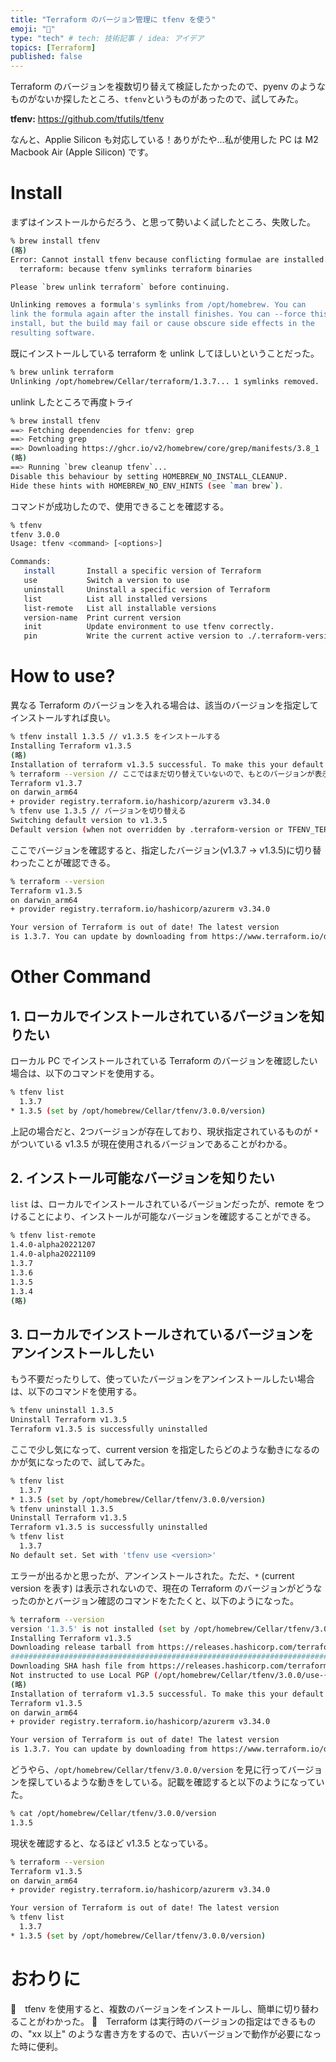 ```yaml
---
title: "Terraform のバージョン管理に tfenv を使う"
emoji: "🔖"
type: "tech" # tech: 技術記事 / idea: アイデア
topics: [Terraform]
published: false
---
```

Terraform のバージョンを複数切り替えて検証したかったので、pyenv のようなものがないか探したところ、`tfenv`というものがあったので、試してみた。

**tfenv:**
https://github.com/tfutils/tfenv

なんと、Applie Silicon も対応している！ありがたや...私が使用した PC は M2 Macbook Air (Apple Silicon) です。

# Install

まずはインストールからだろう、と思って勢いよく試したところ、失敗した。

```bash
% brew install tfenv
(略)
Error: Cannot install tfenv because conflicting formulae are installed.
  terraform: because tfenv symlinks terraform binaries

Please `brew unlink terraform` before continuing.

Unlinking removes a formula's symlinks from /opt/homebrew. You can
link the formula again after the install finishes. You can --force this
install, but the build may fail or cause obscure side effects in the
resulting software.
```

既にインストールしている terraform を unlink してほしいということだった。

```bash
% brew unlink terraform
Unlinking /opt/homebrew/Cellar/terraform/1.3.7... 1 symlinks removed.
```

unlink したところで再度トライ

```bash
% brew install tfenv
==> Fetching dependencies for tfenv: grep
==> Fetching grep
==> Downloading https://ghcr.io/v2/homebrew/core/grep/manifests/3.8_1
(略)
==> Running `brew cleanup tfenv`...
Disable this behaviour by setting HOMEBREW_NO_INSTALL_CLEANUP.
Hide these hints with HOMEBREW_NO_ENV_HINTS (see `man brew`).
```

コマンドが成功したので、使用できることを確認する。

```bash
% tfenv
tfenv 3.0.0
Usage: tfenv <command> [<options>]

Commands:
   install       Install a specific version of Terraform
   use           Switch a version to use
   uninstall     Uninstall a specific version of Terraform
   list          List all installed versions
   list-remote   List all installable versions
   version-name  Print current version
   init          Update environment to use tfenv correctly.
   pin           Write the current active version to ./.terraform-version
```

# How to use?

異なる Terraform のバージョンを入れる場合は、該当のバージョンを指定してインストールすれば良い。

```bash
% tfenv install 1.3.5 // v1.3.5 をインストールする
Installing Terraform v1.3.5
(略)
Installation of terraform v1.3.5 successful. To make this your default version, run 'tfenv use 1.3.5'
% terraform --version // ここではまだ切り替えていないので、もとのバージョンが表示される
Terraform v1.3.7
on darwin_arm64
+ provider registry.terraform.io/hashicorp/azurerm v3.34.0
% tfenv use 1.3.5 // バージョンを切り替える
Switching default version to v1.3.5
Default version (when not overridden by .terraform-version or TFENV_TERRAFORM_VERSION) is now: 1.3.5
```

ここでバージョンを確認すると、指定したバージョン(v1.3.7 -> v1.3.5)に切り替わったことが確認できる。
```bash
% terraform --version
Terraform v1.3.5
on darwin_arm64
+ provider registry.terraform.io/hashicorp/azurerm v3.34.0

Your version of Terraform is out of date! The latest version
is 1.3.7. You can update by downloading from https://www.terraform.io/downloads.html
```

# Other Command

## 1. ローカルでインストールされているバージョンを知りたい

ローカル PC でインストールされている Terraform のバージョンを確認したい場合は、以下のコマンドを使用する。

```bash
% tfenv list
  1.3.7
* 1.3.5 (set by /opt/homebrew/Cellar/tfenv/3.0.0/version)
```

上記の場合だと、2つバージョンが存在しており、現状指定されているものが `*` がついている v1.3.5 が現在使用されるバージョンであることがわかる。

## 2. インストール可能なバージョンを知りたい

`list` は、ローカルでインストールされているバージョンだったが、remote をつけることにより、インストールが可能なバージョンを確認することができる。

```bash
% tfenv list-remote
1.4.0-alpha20221207
1.4.0-alpha20221109
1.3.7
1.3.6
1.3.5
1.3.4
(略)
```

## 3. ローカルでインストールされているバージョンをアンインストールしたい

もう不要だったりして、使っていたバージョンをアンインストールしたい場合は、以下のコマンドを使用する。

```bash
% tfenv uninstall 1.3.5
Uninstall Terraform v1.3.5
Terraform v1.3.5 is successfully uninstalled
```

ここで少し気になって、current version を指定したらどのような動きになるのかが気になったので、試してみた。

```bash
% tfenv list
  1.3.7
* 1.3.5 (set by /opt/homebrew/Cellar/tfenv/3.0.0/version)
% tfenv uninstall 1.3.5
Uninstall Terraform v1.3.5
Terraform v1.3.5 is successfully uninstalled
% tfenv list
  1.3.7
No default set. Set with 'tfenv use <version>'
```

エラーが出るかと思ったが、アンインストールされた。ただ、`*` (current version を表す) は表示されないので、現在の Terraform のバージョンがどうなったのかとバージョン確認のコマンドをたたくと、以下のようになった。

```bash
% terraform --version
version '1.3.5' is not installed (set by /opt/homebrew/Cellar/tfenv/3.0.0/version). Installing now as TFENV_AUTO_INSTALL==true
Installing Terraform v1.3.5
Downloading release tarball from https://releases.hashicorp.com/terraform/1.3.5/terraform_1.3.5_darwin_arm64.zip
################################################################################################################################################################# 100.0%
Downloading SHA hash file from https://releases.hashicorp.com/terraform/1.3.5/terraform_1.3.5_SHA256SUMS
Not instructed to use Local PGP (/opt/homebrew/Cellar/tfenv/3.0.0/use-{gpgv,gnupg}) & No keybase install found, skipping 
(略)
Installation of terraform v1.3.5 successful. To make this your default version, run 'tfenv use 1.3.5'
Terraform v1.3.5
on darwin_arm64
+ provider registry.terraform.io/hashicorp/azurerm v3.34.0

Your version of Terraform is out of date! The latest version
is 1.3.7. You can update by downloading from https://www.terraform.io/downloads.html
```

どうやら、`/opt/homebrew/Cellar/tfenv/3.0.0/version` を見に行ってバージョンを探しているような動きをしている。記載を確認すると以下のようになっていた。

```bash
% cat /opt/homebrew/Cellar/tfenv/3.0.0/version
1.3.5
```

現状を確認すると、なるほど v1.3.5 となっている。

```bash
% terraform --version
Terraform v1.3.5
on darwin_arm64
+ provider registry.terraform.io/hashicorp/azurerm v3.34.0

Your version of Terraform is out of date! The latest version
% tfenv list
  1.3.7
* 1.3.5 (set by /opt/homebrew/Cellar/tfenv/3.0.0/version)
```

# おわりに

🎉　tfenv を使用すると、複数のバージョンをインストールし、簡単に切り替わることがわかった。
🎉　Terraform は実行時のバージョンの指定はできるものの、"xx 以上" のような書き方をするので、古いバージョンで動作が必要になった時に便利。
